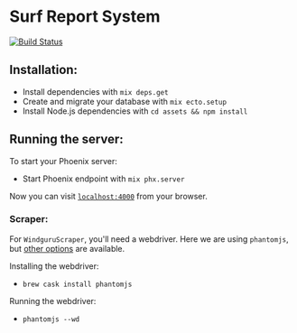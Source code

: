 # Surf Report System

[![Build Status](https://travis-ci.org/fredericojordan/surf-api.svg?branch=master)](https://travis-ci.org/fredericojordan/surf-api)

## Installation:

  * Install dependencies with `mix deps.get`
  * Create and migrate your database with `mix ecto.setup`
  * Install Node.js dependencies with `cd assets && npm install`

## Running the server:

To start your Phoenix server:

  * Start Phoenix endpoint with `mix phx.server`

Now you can visit [`localhost:4000`](http://localhost:4000) from your browser.

### Scraper:

For `WindguruScraper`, you'll need a webdriver. Here we are using `phantomjs`, but [other options](https://github.com/HashNuke/hound/blob/master/notes/configuring-hound.md) are available.

Installing the webdriver:

  * `brew cask install phantomjs`

Running the webdriver:

  * `phantomjs --wd`
  
